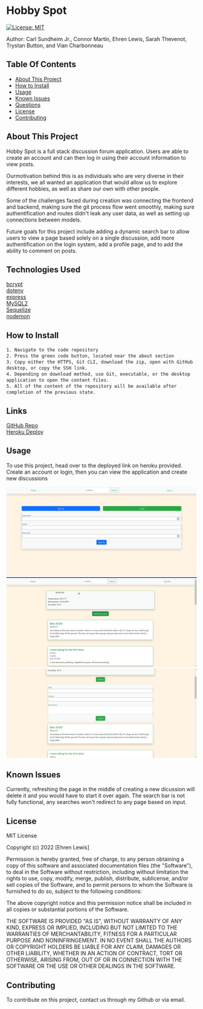 # Hobby Spot

[![License: MIT](https://img.shields.io/badge/License-MIT-yellow.svg)](https://opensource.org/licenses/MIT)

Author: Carl Sundheim Jr., Connor Martin, Ehren Lewis, Sarah Thevenot, Trystan Button, and Vian Charbonneau

## Table Of Contents


* [About This Project](#about-this-project)
* [How to Install](#how-to-install)
* [Usage](#usage)
* [Known Issues](#known-issues)
* [Questions](#questions)
* [License](#license)
* [Contributing](#contributing)


## About This Project

Hobby Spot is a full stack discussion forum application. Users are able to create an account
 and can then log in using their account information to view posts.

Ourmotivation behind this is as individuals who are very diverse in their interests, we all wanted an application that would allow
us to explore different hobbies, as well as share our own with other people.

 Some of the challenges faced during creation was connecting the frontend and backend, making sure the git process flow went smoothly,
 making sure authentification and routes didn't leak any user data, as well as setting up connections between models.

 Future goals for this project include adding a dynamic search bar to allow users to view a page based solely on a single discussion,
 add more authentification on the login system, add a profile page, and to add the ability to comment on posts.
## Technologies Used

[bcrypt](https://www.npmjs.com/package/bcrypt)  
[dotenv](https://www.npmjs.com/package/dotenv)  
[express](https://www.npmjs.com/package/express)  
[MySQL2](https://www.npmjs.com/package/mysql2)  
[Sequelize](https://www.npmjs.com/package/sequelize)  
[nodemon](https://www.npmjs.com/package/nodemon)


## How to Install


    1. Navigate to the code repository
    2. Press the green code button, located near the about section
    3. Copy either the HTTPS, Git CLI, download the zip, open with GitHub desktop, or copy the SSH link.
    4. Depending on download method, use Git, executable, or the desktop application to open the content files.
    5. All of the content of the repository will be available after completion of the previous state.
    
## Links

[GitHub Repo](https://github.com/Ehren-Lewis/HobbySpot)  
 [Heroku Deploy](https://damp-reaches-02576.herokuapp.com/)

## Usage

 To use this project, head over to the deployed link on heroku provided. Create an account or login, then you can view the application and create
 new discussions


 ![Image of the landing page](./assets/images/hobbySpotLogin.png)
 ![Image of the index page](./assets/images/hobbySpotLanding.png)
 ![Image of adding a discussion](./assets/images/hobbySpotAdd.png)



## Known Issues

Currently, refreshing the page in the middle of creating a new dicussion will delete it and you would have to start it over again.
The search bar is not fully functional, any searches won't redirect to any page based on input.


## License


MIT License

Copyright (c) 2022 [Ehren Lewis]

Permission is hereby granted, free of charge, to any person obtaining a copy
of this software and associated documentation files (the "Software"), to deal
in the Software without restriction, including without limitation the rights
to use, copy, modify, merge, publish, distribute, sublicense, and/or sell
copies of the Software, and to permit persons to whom the Software is
furnished to do so, subject to the following conditions:

The above copyright notice and this permission notice shall be included in all
copies or substantial portions of the Software.

THE SOFTWARE IS PROVIDED "AS IS", WITHOUT WARRANTY OF ANY KIND, EXPRESS OR
IMPLIED, INCLUDING BUT NOT LIMITED TO THE WARRANTIES OF MERCHANTABILITY,
FITNESS FOR A PARTICULAR PURPOSE AND NONINFRINGEMENT. IN NO EVENT SHALL THE
AUTHORS OR COPYRIGHT HOLDERS BE LIABLE FOR ANY CLAIM, DAMAGES OR OTHER
LIABILITY, WHETHER IN AN ACTION OF CONTRACT, TORT OR OTHERWISE, ARISING FROM,
OUT OF OR IN CONNECTION WITH THE SOFTWARE OR THE USE OR OTHER DEALINGS IN THE
SOFTWARE.


## Contributing

To contribute on this project, contact us through my Github or via email.
